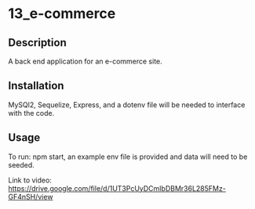 # 13_e-commerce

## Description
A back end application for an e-commerce site.  

## Installation
MySQl2, Sequelize, Express, and a dotenv file will be needed to interface with the code. 

## Usage
To run: npm start, an example env file is provided and data will need to be seeded. 

Link to video: https://drive.google.com/file/d/1UT3PcUyDCmIbDBMr36L285FMz-GF4nSH/view